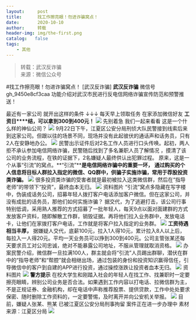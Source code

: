 ```yaml
---
layout:     post
title:      找工作擦亮眼！勿进诈骗窝点！
date:       2020-10-10
author:     转载
header-img: img/the-first.png
catalog:   false
tags:
    - 其他
---
```


<blockquote><p>转载：武汉反诈骗<br>
来源：微信公众号</p></blockquote>

#找工作擦亮眼！勿进诈骗窝点！
[武汉反诈骗]
**武汉反诈骗**
微信号gh_9450e8cf3caa
功能介绍对武汉市民进行反电信网络诈骗宣传防范和预警推送！

最近有一家公司
就开出这样的条件
↓↓↓
每天早上领取任务
在家添加微信好友
**工资日****结，可以拿到300到400元！**
![]({{site.baseurl}}/postimg/3Lusx8pzaXicQx4sE4cPRBfwc43suhvQ5XCLcmficwAtlaMKoib6vhTzw4t3RRXjvLokuI8yjcjrnREJRiaa4bjlibA.jpeg)
先别着急
我们一起来看看
这是一个什么样的神仙公司？
![]({{site.baseurl}}/postimg/ldFaBNSkvHjWAJXvDKMXv6G5WJHoSnNKZ8XqnYOTN5OPA8xHLDprngT0e8Cym6ae99s13vE5EtrNibKZfDWrRHA.gif)
9月22日下午，江夏区公安分局刑侦大队民警接到线索后来到这家公司。但跟以往的场景不同，现场并没有此起彼伏的通话声和话务员，只有2人在安静地办公。
![]({{site.baseurl}}/postimg/3Lusx8pzaXicQx4sE4cPRBfwc43suhvQ5QbunznlQQYSedOiaqQs8219XKnnrwt5icdERn3z7epdxth5AwSYmaxMA.gif)
民警出示证件后对2名工作人员进行口头传唤。起初，两人拒不承认参加电信网络诈骗，民警随后找到了多名兼职人员了解情况
，摸清了该公司的业务流程，在铁的证据下，2名嫌疑人最终供认出犯罪过程。
原来，这是一个从事“引流”的窝点。**“引流”****是电信网络诈骗中的重要一环，**
**通过购买的个人信息将目标人群拉入指定的微信、QQ群中，供骗子实施诈骗，常用于荐股投资类诈骗。**
![]({{site.baseurl}}/postimg/3Lusx8pzaX8k0yudRtOTic2GiaicmfdfjGTAo4ujHdKkmlqc8ibPg4zdKGpMf6wl0eLIe2ic6zvKwgy0D6fMIsyJKuw.jpeg)
很多投资类诈骗的受害者就是最初被拉入这类微信群，然后在“指导老师”的带领下“投资”，最终血本无归。
![]({{site.baseurl}}/postimg/3Lusx8pzaXibaYewoY2RQTRVemUGaRs4pFriaOic1Gic5YMj6ibzF167TW7k1aSicGCzZm7ic8BH8TLnsOF7yqeyA5ZpA.jpeg)
资料图片
“引流”窝点多隐藏在写字楼中，伪装成话务公司，招募年轻人拨打客户电话添加客户微信。但在这家公司，并没有成批的话务员，那他们如何实施诈骗？
据交代，为了逃避打击，该公司行事特别低调，采用熟人推荐的方式招募了一批年轻人，每天9点以面对面建群的方式发放客户资料，随即解散工作群，销毁证据。再将他们拉入业务群中，发放电话卡，让他们在家拨打客户电话，工作就是将客户拉入指定的业务群。
![]({{site.baseurl}}/postimg/3Lusx8pzaXicQx4sE4cPRBfwc43suhvQ5QoqjD5HkMk7XgYGBKztE1byiagLeemTe5rrYeDDzfuJELKUfNfOGI2A.png)
**工资待遇相当丰厚，**
据嫌疑人交代，底薪100元，拉入1人得10元，累计拉入8人以上后，每拉入一人得20元。平均一天业务员可以挣到300到400元。公司主管张某还每天要求员工对公司忠诚，绝对不能暴露公司地址，不服从管理就取消资格。
![]({{site.baseurl}}/postimg/3Lusx8pzaXicQx4sE4cPRBfwc43suhvQ56x8McgNHJKQKHMfr84RP2vhY7a41EEGUpIUfzsZgbhRaHicksnNh1Gw.png)
办案民警介绍，微信群一旦拉满100人，群主就会将“引流”人员踢出群聊，潜伏在群中的“指导老师”和“帮腔”就会相继出场，通过包装的身份和投资知识赢得信任，引导微信中的客户到自建的APP进行投资，通过操控涨跌让投资者血本无归。
![]({{site.baseurl}}/postimg/3Lusx8pzaX8k0yudRtOTic2GiaicmfdfjGTIoMrQ9lgw3teWtmWMlzxna6foxiaYD5t7lON3S7v06RxibdsQmgVRt1g.jpeg)
资料图片
![]({{site.baseurl}}/postimg/3Lusx8pzaXicQx4sE4cPRBfwc43suhvQ5vGxBum1P6hiab3yA9I04kkGVtaX5VDES5zQpeQC3ofNxIdGK6cSsr4Q.png)
**警方提示**
在校大学生和刚踏入社会的年轻人在找工作、找兼职时一定要擦亮眼睛，辨别公司业务是否合法。如果遇到工作内容以打电话、拉微信群为主，不是正规证券、金融机构，却在电话中声称推荐股票、提供贷款，工作中处处要求保密、随时删除工作资料的，一定要警惕，及时离开并向公安机关举报。
![]({{site.baseurl}}/postimg/3Lusx8pzaXicQx4sE4cPRBfwc43suhvQ5JOtLKOFYd6ZWjw7IkMEC9UpN7ouw3NxfQkbJia4EbOqibnZuHCTBWHAg.png)
目前，嫌疑人张某、熊某
已被江夏区公安分局刑事拘留
案件正在进一步办理中
素材来源：江夏区分局
![]({{site.baseurl}}/postimg/8wBAcE4t1v6xN7OfZpJKWU78FPiaiaXN3SPrcR1QZhwLgdpoleh20vrOowah4MQVurzJFHpTqxIwAzgvichO0T1kA.jpeg)
